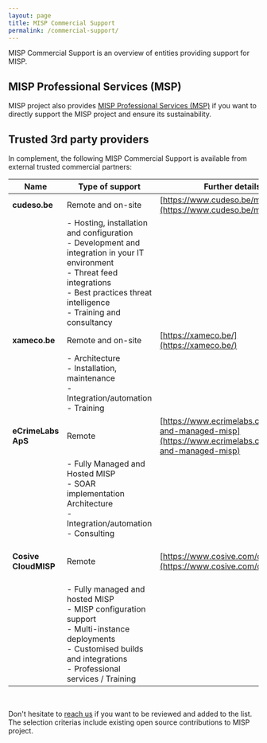 ```yaml
---
layout: page
title: MISP Commercial Support
permalink: /commercial-support/
---
```


MISP Commercial Support is an overview of entities providing support for MISP.

## MISP Professional Services (MSP)
MISP project also provides [MISP Professional Services (MSP)](/professional-services/) if you want to directly support the MISP project and ensure its sustainability.

## Trusted 3rd party providers
In complement, the following MISP Commercial Support is available from external trusted commercial partners:

| Name   | Type of support | Further details  | Region |
|---|---|---|---|
| **cudeso.be**  | Remote and on-site | [https://www.cudeso.be/misp.html](https://www.cudeso.be/misp.html) | Europe |
|            | - Hosting, installation and configuration <br /> - Development and integration in your IT environment <br /> - Threat feed integrations <br /> - Best practices threat intelligence <br /> - Training and consultancy |   | |
| **xameco.be** | Remote and on-site | [https://xameco.be/](https://xameco.be/) | Europe |
|               | - Architecture <br />- Installation, maintenance<br />- Integration/automation<br />- Training | | |
| **eCrimeLabs ApS** | Remote | [https://www.ecrimelabs.com/hosted-and-managed-misp](https://www.ecrimelabs.com/hosted-and-managed-misp) | Europe |
|               | - Fully Managed and Hosted MISP<br />- SOAR implementation Architecture <br />- Integration/automation<br />- Consulting | | |
| **Cosive CloudMISP** | Remote | [https://www.cosive.com/cloud-misp](https://www.cosive.com/cloud-misp) | Australia / NZ / Asia Pacific |
|               | - Fully managed and hosted MISP<br />- MISP configuration support<br />- Multi-instance deployments<br />- Customised builds and integrations<br />- Professional services / Training | | |
<br />

Don't hesitate to [reach us](/support) if you want to be reviewed and added to the list. The selection criterias include existing open source contributions to MISP project.
